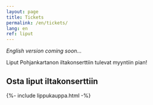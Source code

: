 ```yaml
---
layout: page
title: Tickets
permalink: /en/tickets/
lang: en
ref: liput
---
```

*English version coming soon...*

Liput Pohjankartanon iltakonserttiin tulevat myyntiin pian!

## Osta liput iltakonserttiin

{%- include lippukauppa.html -%}


